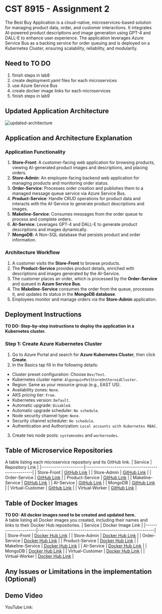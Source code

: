 # CST 8915 - Assignment 2
The Best Buy Application is a cloud-native, microservices-based solution for managing product data, order, and customer interactions. It integrates AI-powered product descriptions and image generation using GPT-4 and DALL-E to enhance user experience. The application leverages Azure Service Bus as a backing service for order queuing and is deployed on a Kubernetes Cluster, ensuring scalability, reliability, and modularity.

## Need to TO DO
1. finish steps in lab8
2. create deployment.yaml files for each microservices
3. use Azure Service Bus
4. create docker image links for each microservices
5. finish steps in lab9

## Updated Application Architecture
![updated-architecture](./img/updated-architecture.png)

## Application and Architecture Explanation
### Application Functionality
1. **Store-Front**: A customer-facing web application for browsing products, viewing AI-generated product images and descriptions, and placing orders.
2. **Store-Admin**: An employee-facing backend web application for managing products and monitoring order status.
3. **Order-Service**: Processes order creation and publishes them to a managed message queue service via Azure Service Bus.
4. **Product-Service**: Handle CRUD operations for product data and interacts with the AI-Service to generate product descriptions and images.
5. **Makeline-Service**: Consumes messages from the order queue to process and complete orders.
6. **AI-Service**: Leverages GPT-4 and DALL-E to generate product descriptions and images dynamically.
7. **MongoDB**: A Non-SQL database that persists product and order information.

### Architecture Workflow
1. A customer visits the **Store-Front** to browse products.
2. The **Product-Service** provides product details, enriched with descriptions and images generated by the AI-Service.
3. The customer places an order, which is processed by the **Order-Service** and queued in **Azure Service Bus**.
4. The **Makeline-Service** consumes the order from the queue, processes it, and updates its status in the **MongoDB database**.
5. Employees monitor and manage orders via the **Store-Admin** application.

## Deployment Instructions
**TO DO: Step-by-step instructions to deploy the application in a Kubernetes cluster.**
### Step 1: Create Azure Kubernetes Cluster
1. Go to Azure Portal and search for **Azure Kubernetes Cluster**, then click **Create**.
2. In the Basics tap fill in the following details:
  - Cluster preset configuration: Choose `Dev/Test`.
  - Kubernetes cluster name: `AlgonquinPetStoreOnSteroidCluster`.
  - Region: Same as your resource group (e.g., EAST US).
  - Availability zones: `None`.
  - AKS pricing tier: `Free`.
  - Kubernetes version: `Default`.
  - Automatic upgrade: `Disabled`.
  - Automatic upgrade scheduler: `No schedule`.
  - Node security channel type: `None`.
  - Security channel scheduler: `No schedule`.
  - Authentication and Authorization: `Local accounts with Kubernetes RBAC`.
3. Create two node pools: `systemnodes` and `workernodes`.

## Table of Microservice Repositories
A table listing each microservice repository and its GitHub link.
| Service             | Repository Link                                   |
|----------------------|---------------------------------------------------|
| Store-Front          | [GitHub Link](https://github.com/QiaoqingWu-AC/store-front-L8)          |
| Store-Admin          | [GitHub Link](https://github.com/QiaoqingWu-AC/store-admin-L8)          |
| Order-Service        | [GitHub Link](https://github.com/QiaoqingWu-AC/order-service-L8)        |
| Product-Service      | [GitHub Link](https://github.com/QiaoqingWu-AC/product-service-L8)      |
| Makeline-Service     | [GitHub Link](https://github.com/QiaoqingWu-AC/makeline-service-L8)     |
| AI-Service           | [GitHub Link](https://github.com/QiaoqingWu-AC/ai-service-L8)           |
| MongoDB              | [GitHub Link](https://github.com/docker-library/mongo)              |
| Virtual-Customer     | [GitHub Link](https://github.com/QiaoqingWu-AC/virtual-customer-L8)     |
| Virtual-Worker       | [GitHub Link](https://github.com/QiaoqingWu-AC/virtual-worker-L8)       |

## Table of Docker Images
**TO DO: All docker images need to be created and updated here.**<br>
A table listing all Docker images you created, including their names and links to their Docker Hub repositories.
| Service             | Docker Image Link                                           |
|----------------------|------------------------------------------------------------|
| Store-Front          | [Docker Hub Link](https://hub.docker.com/repository/docker/wuiiango/store-front/general)          |
| Store-Admin          | [Docker Hub Link](https://hub.docker.com/r/<your-username>/store-admin)          |
| Order-Service        | [Docker Hub Link](https://hub.docker.com/r/<your-username>/order-service)        |
| Product-Service      | [Docker Hub Link](https://hub.docker.com/r/<your-username>/product-service)      |
| Makeline-Service     | [Docker Hub Link](https://hub.docker.com/r/<your-username>/makeline-service)     |
| AI-Service           | [Docker Hub Link](https://hub.docker.com/r/<your-username>/ai-service)           |
| MongoDB              | [Docker Hub Link](https://hub.docker.com/_/mongo)              |
| Virtual-Customer     | [Docker Hub Link](https://hub.docker.com/r/<your-username>/virtual-customer)     |
| Virtual-Worker       | [Docker Hub Link](https://hub.docker.com/r/<your-username>/virtual-worker)       |

## Any Issues or Limitations in the implementation (Optional)

## Demo Video
YouTube Link: 